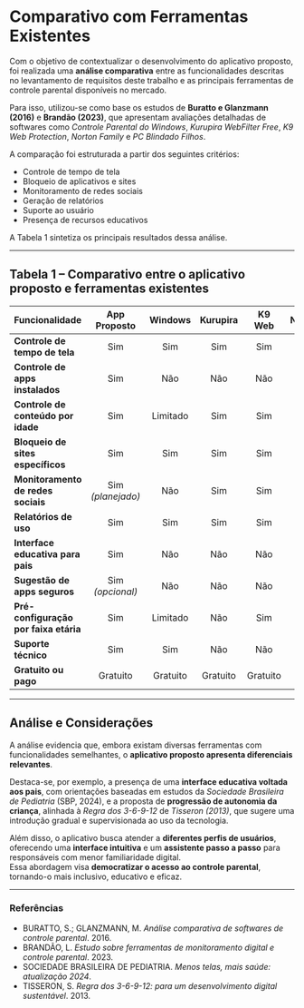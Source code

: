 #  Comparativo com Ferramentas Existentes

Com o objetivo de contextualizar o desenvolvimento do aplicativo proposto, foi realizada uma **análise comparativa** entre as funcionalidades descritas no levantamento de requisitos deste trabalho e as principais ferramentas de controle parental disponíveis no mercado.  

Para isso, utilizou-se como base os estudos de **Buratto e Glanzmann (2016)** e **Brandão (2023)**, que apresentam avaliações detalhadas de softwares como *Controle Parental do Windows*, *Kurupira WebFilter Free*, *K9 Web Protection*, *Norton Family* e *PC Blindado Filhos*.  

A comparação foi estruturada a partir dos seguintes critérios:  
- Controle de tempo de tela  
- Bloqueio de aplicativos e sites  
- Monitoramento de redes sociais  
- Geração de relatórios  
- Suporte ao usuário  
- Presença de recursos educativos  

A Tabela 1 sintetiza os principais resultados dessa análise.

---

##  Tabela 1 – Comparativo entre o aplicativo proposto e ferramentas existentes

| **Funcionalidade**                     | **App Proposto** | **Windows** | **Kurupira** | **K9 Web** | **Norton** |
|:--------------------------------------|:----------------:|:------------:|:-------------:|:-----------:|:-----------:|
| **Controle de tempo de tela**         | Sim              | Sim          | Sim           | Sim         | Sim         |
| **Controle de apps instalados**       | Sim              | Não          | Não           | Não         | Sim         |
| **Controle de conteúdo por idade**    | Sim              | Limitado     | Sim           | Sim         | Sim         |
| **Bloqueio de sites específicos**     | Sim              | Sim          | Sim           | Sim         | Sim         |
| **Monitoramento de redes sociais**    | Sim *(planejado)*| Não          | Sim           | Sim         | Sim         |
| **Relatórios de uso**                 | Sim              | Sim          | Sim           | Sim         | Sim         |
| **Interface educativa para pais**     | Sim              | Não          | Não           | Não         | Sim         |
| **Sugestão de apps seguros**          | Sim *(opcional)* | Não          | Não           | Não         | Não         |
| **Pré-configuração por faixa etária** | Sim              | Limitado     | Não           | Sim         | Sim         |
| **Suporte técnico**                   | Sim              | Sim          | Não           | Não         | Sim         |
| **Gratuito ou pago**                  | Gratuito         | Gratuito     | Gratuito      | Gratuito    | Pago        |

---

##  Análise e Considerações

A análise evidencia que, embora existam diversas ferramentas com funcionalidades semelhantes, o **aplicativo proposto apresenta diferenciais relevantes**.  

Destaca-se, por exemplo, a presença de uma **interface educativa voltada aos pais**, com orientações baseadas em estudos da *Sociedade Brasileira de Pediatria* (SBP, 2024), e a proposta de **progressão de autonomia da criança**, alinhada à *Regra dos 3-6-9-12* de *Tisseron (2013)*, que sugere uma introdução gradual e supervisionada ao uso da tecnologia.  

Além disso, o aplicativo busca atender a **diferentes perfis de usuários**, oferecendo uma **interface intuitiva** e um **assistente passo a passo** para responsáveis com menor familiaridade digital.  
Essa abordagem visa **democratizar o acesso ao controle parental**, tornando-o mais inclusivo, educativo e eficaz.

---

###  Referências

- BURATTO, S.; GLANZMANN, M. *Análise comparativa de softwares de controle parental*. 2016.  
- BRANDÃO, L. *Estudo sobre ferramentas de monitoramento digital e controle parental*. 2023.  
- SOCIEDADE BRASILEIRA DE PEDIATRIA. *Menos telas, mais saúde: atualização 2024*.  
- TISSERON, S. *Regra dos 3-6-9-12: para um desenvolvimento digital sustentável*. 2013.
